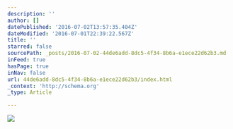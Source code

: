 ```yaml
---
description: ''
author: []
datePublished: '2016-07-02T13:57:35.404Z'
dateModified: '2016-07-01T22:39:22.567Z'
title: ''
starred: false
sourcePath: _posts/2016-07-02-44de6add-8dc5-4f34-8b6a-e1ece22d62b3.md
inFeed: true
hasPage: true
inNav: false
url: 44de6add-8dc5-4f34-8b6a-e1ece22d62b3/index.html
_context: 'http://schema.org'
_type: Article

---
```

![](https://the-grid-user-content.s3-us-west-2.amazonaws.com/bdc259fa-ce96-431f-a698-7c09a97105f1.png)